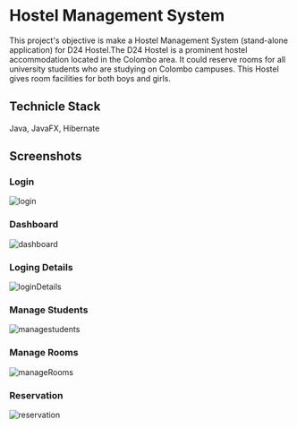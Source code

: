 # Hostel Management System 

This project's objective is make a Hostel Management System (stand-alone application)
for D24 Hostel.The D24 Hostel is a prominent hostel accommodation located in the
Colombo area. It could reserve rooms for all university students who are studying on
Colombo campuses. This Hostel gives room facilities for both boys and girls.


## Technicle Stack 
Java, JavaFX, Hibernate


## Screenshots

### Login
![login](https://github.com/Ashendhiyan/Hibernate-Hostel-Managment-System/assets/99383511/50364bc3-be08-4967-ab67-af083cac3044)

### Dashboard
![dashboard](https://github.com/Ashendhiyan/Hibernate-Hostel-Managment-System/assets/99383511/08426dff-3a52-464f-9fc2-3d03d166d8bb)

### Loging Details
![loginDetails](https://github.com/Ashendhiyan/Hibernate-Hostel-Managment-System/assets/99383511/11235b23-9cdf-40ec-ab71-843168e1312e)

### Manage Students
![managestudents](https://github.com/Ashendhiyan/Hibernate-Hostel-Managment-System/assets/99383511/8275c439-d749-4d1b-8303-fdc02fe70449)

### Manage Rooms
![manageRooms](https://github.com/Ashendhiyan/Hibernate-Hostel-Managment-System/assets/99383511/f436bacc-69c6-494c-a3c2-22747c192a5d)

### Reservation
![reservation](https://github.com/Ashendhiyan/Hibernate-Hostel-Managment-System/assets/99383511/0289a7c8-0861-4f5c-bdf8-9d2ec20d7c96)


